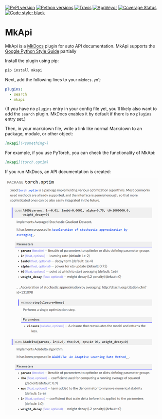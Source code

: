 [![PyPI version][pypi-image]][pypi-link]
[![Python versions][pyversions-image]][pyversions-link]
[![Travis][travis-image]][travis-link]
[![AppVeyor][appveyor-image]][appveyor-link]
[![Coverage Status][coveralls-image]][coveralls-link]
[![Code style: black][black-image]][black-link]

# MkApi

MkApi is a [MkDocs](https://www.mkdocs.org/) plugin for auto API documentation.
MkApi supports the [Google Python Style Guide](http://google.github.io/styleguide/pyguide.html#38-comments-and-docstrings) partially

Install the plugin using pip:

```bash
pip install mkapi
```

Next, add the following lines to your `mkdocs.yml`:

```yml
plugins:
  - search
  - mkapi
```

(If you have no `plugins` entry in your config file yet, you'll likely also want to add the `search` plugin. MkDocs enables it by default if there is no `plugins` entry set.)

Then, in your markdown file, write a link like normal Markdown to an package, module, or other object:

```markdown
[mkapi](<something>)
```

For example, if you use PyTorch, you can check the functionality of MkApi:

```markdown
[mkapi](torch.optim)
```

If you run MkDocs, an API documentation is created:

![png](demo.png)





[pypi-image]: https://badge.fury.io/py/mkapi.svg
[pypi-link]: https://pypi.org/project/mkapi
[travis-image]: https://travis-ci.org/daizutabi/mkapi.svg?branch=master
[travis-link]: https://travis-ci.org/daizutabi/mkapi
[appveyor-image]: https://ci.appveyor.com/api/projects/status/ys2ic8n4j7r5j4bg/branch/master?svg=true
[appveyor-link]: https://ci.appveyor.com/project/daizutabi/mkapi
[coveralls-image]: https://coveralls.io/repos/github/daizutabi/mkapi/badge.svg?branch=master
[coveralls-link]: https://coveralls.io/github/daizutabi/mkapi?branch=master
[black-image]: https://img.shields.io/badge/code%20style-black-000000.svg
[black-link]: https://github.com/ambv/black
[pyversions-image]: https://img.shields.io/pypi/pyversions/mkapi.svg
[pyversions-link]: https://pypi.org/project/mkapi
